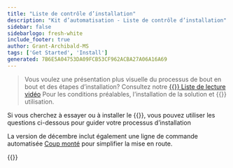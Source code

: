 ```yaml
---
title: "Liste de contrôle d’installation"
description: "Kit d’automatisation - Liste de contrôle d’installation"
sidebar: false
sidebarlogo: fresh-white
include_footer: true
author: Grant-Archibald-MS
tags: ['Get Started', 'Install']
generated: 7B6E5A04753DA09FCB53CF962ACBA27A06A16A69
---
```


> Vous voulez une présentation plus visuelle du processus de bout en bout et des étapes d’installation? Consultez notre <a href='https://www.youtube.com/playlist?list=PLi9EhCY4z99VlRg4j7D1Or6XfXbUcEWZy' target='_blank'>{{<product-name>}} Liste de lecture vidéo</a> Pour les conditions préalables, l’installation de la solution et {{<product-name>}} utilisation.

Si vous cherchez à essayer ou à installer le {{<product-name>}}, vous pouvez utiliser les questions ci-dessous pour guider votre processus d’installation

La version de décembre inclut également une ligne de commande automatisée [Coup monté](/fr/get-started/setup) pour simplifier la mise en route.

{{<questions name="/content/fr/get-started/install-checklist.json" completed="Merci d’avoir rempli la liste de contrôle d’installation" showNavigationButtons=true locale="fr">}}
